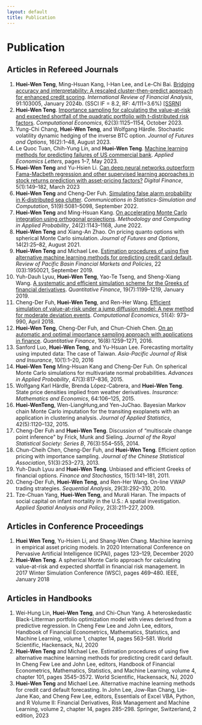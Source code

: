 ```yaml
--- 
layout: default
title: Publication
--- 
```


# Publication


## Articles in Refereed Journals

1. **Huei-Wen Teng**, Ming-Hsuan Kang, I-Han Lee, and Le-Chi Bai. [Bridging accuracy and interpretability: A rescaled cluster-then-predict approach for enhanced credit scoring](https://www.sciencedirect.com/science/article/pii/S1057521923005215). *International Review of Financial Analysis*, 91:103005, January 2024b. (SSCI IF = 8.2, RF: 4/111=3.6%) [[SSRN]](https://papers.ssrn.com/sol3/papers.cfm?abstract_id=4355268) <!--[[GitHub]](https://github.com/venteng/teng2024bridging)  -->
2. **Huei-Wen Teng**. [Importance sampling for calculating the value-at-risk and expected shortfall of the quadratic portfolio with t-distributed risk factors](https://link.springer.com/article/10.1007/s10614-022-10294-y). *Computational Economics*, 62(3):1125–1154, October 2023.
3. Yung-Chi Chang, **Huei-Wen Teng**, and Wolfgang Härdle. Stochastic volatility dynamic hedging of the inverse BTC option. *Journal of Futures and Options*, 16(2):1–48, August 2023. 
4. Le Quoc Tuan, Chih-Yung Lin, and **Huei-Wen Teng**. [Machine learning methods for predicting failures of US commercial bank](https://www.tandfonline.com/doi/full/10.1080/13504851.2023.2186353). *Applied Economics Letters*, pages 1–7, May 2023.
5. **Huei-Wen Teng** and Yu-Hsien Li. [Can deep neural networks outperform Fama-Macbeth regression and other supervised learning approaches in stock returns prediction with asset-pricing factors?](https://link.springer.com/article/10.1007/s42521-023-00076-y) *Digital Finance*, 5(1):149–182, March 2023
6. **Huei-Wen Teng** and Cheng-Der Fuh. [Simulating false alarm probability in K-distributed sea clutter](https://www.tandfonline.com/doi/full/10.1080/03610918.2020.1757707). *Communications in Statistics-Simulation and Computation*, 51(9):5081–5098, September 2022.
7. **Huei-Wen Teng** and Ming-Hsuan Kang. [On accelerating Monte Carlo integration using orthogonal projections](https://link.springer.com/article/10.1007/s11009-021-09893-3). *Methodology and Computing in Applied Probability*, 24(2):1143–1168, June 2022.
8. **Huei-Wen Teng** and Xiang-An Zhao. On pricing quanto options with spherical Monte Carlo simulation. *Journal of Futures and Options*, 14(2):25–82, August 2021.
9. **Huei-Wen Teng** and Michael Lee. [Estimation procedures of using five alternative machine learning methods for predicting credit card default](https://www.worldscientific.com/doi/10.1142/9789811202391_0101?srsltid=AfmBOoq3lfSGiDIUsufVkcEkn2k1SLf9uPyDebopx5bWwog7KH31npPd). *Review of Pacific Basin Financial Markets and Policies*, 22 (03):1950021, September 2019.
10. Yuh-Dauh Lyuu, **Huei-Wen Teng**, Yao-Te Tseng, and Sheng-Xiang Wang. [A systematic and efficient simulation scheme for the Greeks of financial derivatives](https://www.tandfonline.com/doi/full/10.1080/14697688.2018.1562196). *Quantitative Finance*, 19(7):1199–1219, January 2019. 
11. Cheng-Der Fuh, **Huei-Wen Teng**, and Ren-Her Wang. [Efficient simulation of value-at-risk under a jump diffusion model: A new method for moderate deviation events](https://link.springer.com/article/10.1007/s10614-017-9654-z). *Computational Economics*, 51(4): 973–990, April 2018.
12. **Huei-Wen Teng**, Cheng-Der Fuh, and Chun-Chieh Chen. [On an automatic and optimal importance sampling approach with applications in finance](https://www.tandfonline.com/doi/full/10.1080/14697688.2015.1136077). *Quantitative Finance*, 16(8):1259–1271, 2016.
13. Sanford Luo, **Huei-Wen Teng**, and Yu-Hsuan Lee. Forecasting mortality using imputed data: The case of Taiwan. *Asia-Pacific Journal of Risk and Insurance*, 10(1):1–20, 2016
14. **Huei-Wen Teng** Ming-Hsuan Kang and Cheng-Der Fuh. On spherical Monte Carlo simulations for multivariate normal probabilities. *Advances in Applied Probability*, 47(3):817–836, 2015.
15. Wolfgang Karl Härdle, Brenda López-Cabrera, and **Huei-Wen Teng**. State price densities implied from weather derivatives. *Insurance: Mathematics and Economics*, 64:106–125, 2015.
16. **Huei-WenTeng**, Wen-LiangHung,and Yen-JuChao. Bayesian Markov chain Monte Carlo imputation for the transiting exoplanets with an application in clustering analysis. *Journal of Applied Statistics*, 42(5):1120–132, 2015.
17. Cheng-Der Fuh and **Huei-Wen Teng**. Discussion of “multiscale change point inference" by Frick, Munk and Sieling. *Journal of the Royal Statistical Society: Series B*, 76(3):554–555, 2014.
18. Chun-Cheih Chen, Cheng-Der Fuh, and **Huei-Wen Teng**. Efficient option pricing with importance sampling. *Journal of the Chinese Statistical Association*, 51(3):253–273, 2013.
19. Yuh-Dauh Lyuu and **Huei-Wen Teng**. Unbiased and efficient Greeks of financial options. *Finance and Stochastics*, 15(1):141–181, 2011.
20. Cheng-Der Fuh, **Huei-Wen Teng**, and Ren-Her Wang. On-line VWAP trading strategies. *Sequential Analysis*, 29(3):292–310, 2010.
21. Tze-Chuan Yang, **Huei-Wen Teng**, and Murali Haran. The impacts of social capital on infant mortality in the U.S.: A spatial investigation. *Applied Spatial Analysis and Policy*, 2(3):211–227, 2009.


## Articles in Conference Proceedings
1. **Huei Wen Teng**, Yu-Hsien Li, and Shang-Wen Chang. Machine learning in empirical asset pricing models. In 2020 International Conference on Pervasive Artificial Intelligence (ICPAI), pages 123–129, December 2020
2. **Huei-Wen Teng**. A spherical Monte Carlo approach for calculating value-at-risk and expected shortfall in financial risk management. In 2017 Winter Simulation Conference (WSC), pages 469–480. IEEE, January 2018

## Articles in Handbooks

1. Wei-Hung Lin, **Huei-Wen Teng**, and Chi-Chun Yang. A heteroskedastic Black-Litterman portfolio optimization model with views derived from a predictive regression. In Cheng Few Lee and John Lee, editors, Handbook of Financial Econometrics, Mathematics, Statistics, and Machine Learning, volume 1, chapter 14, pages 563–581. World Scientific, Hackensack, NJ, 2020
2. **Huei-Wen Teng** and Michael Lee. Estimation procedures of using five alternative machine learning methods for predicting credit card default. In Cheng Few Lee and John Lee, editors, Handbook of Financial Econometrics, Mathematics, Statistics, and Machine Learning, volume 4, chapter 101, pages 3545–3572. World Scientific, Hackensack, NJ, 2020
3. **Huei-Wen Teng** and Michael Lee. Alternative machine learning methods for credit card default forecasting. In John Lee, Jow-Ran Chang, Lie-Jane Kao, and Cheng Few Lee, editors, Essentials of Excel VBA, Python, and R Volume II: Financial Derivatives, Risk Management and Machine Learning, volume 2, chapter 14, pages 285–298. Springer, Switzerland, 2 edition, 2023


<!-- This is my comment 

## Submitted Papers

1. **Huei-Wen Teng**, Wolfgang K Härdle, Jörg Osterrieder, and et al. Mitigating digital asset risks. 2024a. Revised and resubmitted to Financial Innovation, doi = 10.2139/ssrn.4594467
2. **Huei-Wen Teng** and Wolfgang K Härdle. Financial analytics of inverse BTC options in a stochastic volatility world. January 2024b. Under revision at Journal of Financial Econometrics, [[SSRN]](https://papers.ssrn.com/sol3/papers.cfm?abstract_id=4238213), [[GitHub]](https://github.com/venteng/Deribit_inverse_BTC_options)
3. **Huei-Wen Teng** and Yenchang Lee. Integrating explainable ai with polynomial analytics to enhance credit scoring model compliance. February 2024. Submitted to International Review of Economics & Finance
4. **Huei-Wen Teng**, Meng-Jou Lu, Matúš Horváth, and Wolfgang Karl Härdle. Which risk do crypto index investments have? Submitted to Global Finance Journal, 2024c
5. Yen-Ting Chen, Yenchang Lee, and **Huei-Wen Teng**. Unveiling key drivers of bitcoin returns: A machine learning approach with dynamic variable selection. Manuscript In Progress, 2024


-->

